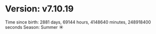 # Version: v7.10.19
Time since birth: 2881 days, 69144 hours, 4148640 minutes, 248918400 seconds
Season: Summer ☀️
